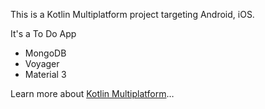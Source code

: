 This is a Kotlin Multiplatform project targeting Android, iOS.

It's a To Do App
* MongoDB
* Voyager
* Material 3

Learn more about [Kotlin Multiplatform](https://www.jetbrains.com/help/kotlin-multiplatform-dev/get-started.html)…
